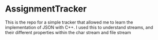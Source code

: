 # AssignmentTracker
This is the repo for a simple tracker that allowed me to learn the implementation of JSON with C++. I used this to understand streams, and their different properties within the char stream and file stream
